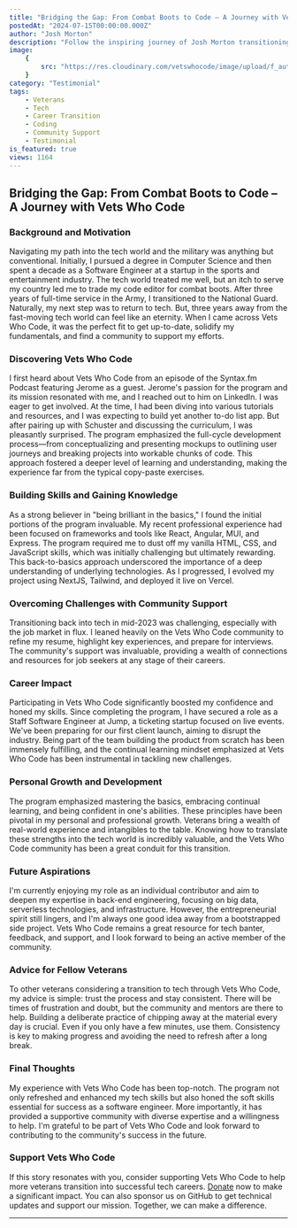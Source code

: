 ```yaml
---
title: "Bridging the Gap: From Combat Boots to Code – A Journey with Vets Who Code"
postedAt: "2024-07-15T00:00:00.000Z"
author: "Josh Morton"
description: "Follow the inspiring journey of Josh Morton transitioning from military service to a thriving tech career with the support of Vets Who Code."
image:
    {
        src: "https://res.cloudinary.com/vetswhocode/image/upload/f_auto,q_auto,g_auto/v1721082085/josh-morton.jpg",
    }
category: "Testimonial"
tags:
    - Veterans
    - Tech
    - Career Transition
    - Coding
    - Community Support
    - Testimonial
is_featured: true
views: 1164
---
```


## Bridging the Gap: From Combat Boots to Code – A Journey with Vets Who Code

### Background and Motivation

Navigating my path into the tech world and the military was anything but conventional. Initially, I pursued a degree in Computer Science and then spent a decade as a Software Engineer at a startup in the sports and entertainment industry. The tech world treated me well, but an itch to serve my country led me to trade my code editor for combat boots. After three years of full-time service in the Army, I transitioned to the National Guard. Naturally, my next step was to return to tech. But, three years away from the fast-moving tech world can feel like an eternity. When I came across Vets Who Code, it was the perfect fit to get up-to-date, solidify my fundamentals, and find a community to support my efforts.

### Discovering Vets Who Code

I first heard about Vets Who Code from an episode of the Syntax.fm Podcast featuring Jerome as a guest. Jerome's passion for the program and its mission resonated with me, and I reached out to him on LinkedIn. I was eager to get involved. At the time, I had been diving into various tutorials and resources, and I was expecting to build yet another to-do list app. But after pairing up with Schuster and discussing the curriculum, I was pleasantly surprised. The program emphasized the full-cycle development process—from conceptualizing and presenting mockups to outlining user journeys and breaking projects into workable chunks of code. This approach fostered a deeper level of learning and understanding, making the experience far from the typical copy-paste exercises.

### Building Skills and Gaining Knowledge

As a strong believer in "being brilliant in the basics," I found the initial portions of the program invaluable. My recent professional experience had been focused on frameworks and tools like React, Angular, MUI, and Express. The program required me to dust off my vanilla HTML, CSS, and JavaScript skills, which was initially challenging but ultimately rewarding. This back-to-basics approach underscored the importance of a deep understanding of underlying technologies. As I progressed, I evolved my project using NextJS, Tailwind, and deployed it live on Vercel.

### Overcoming Challenges with Community Support

Transitioning back into tech in mid-2023 was challenging, especially with the job market in flux. I leaned heavily on the Vets Who Code community to refine my resume, highlight key experiences, and prepare for interviews. The community's support was invaluable, providing a wealth of connections and resources for job seekers at any stage of their careers.

### Career Impact

Participating in Vets Who Code significantly boosted my confidence and honed my skills. Since completing the program, I have secured a role as a Staff Software Engineer at Jump, a ticketing startup focused on live events. We've been preparing for our first client launch, aiming to disrupt the industry. Being part of the team building the product from scratch has been immensely fulfilling, and the continual learning mindset emphasized at Vets Who Code has been instrumental in tackling new challenges.

### Personal Growth and Development

The program emphasized mastering the basics, embracing continual learning, and being confident in one's abilities. These principles have been pivotal in my personal and professional growth. Veterans bring a wealth of real-world experience and intangibles to the table. Knowing how to translate these strengths into the tech world is incredibly valuable, and the Vets Who Code community has been a great conduit for this transition.

### Future Aspirations

I'm currently enjoying my role as an individual contributor and aim to deepen my expertise in back-end engineering, focusing on big data, serverless technologies, and infrastructure. However, the entrepreneurial spirit still lingers, and I'm always one good idea away from a bootstrapped side project. Vets Who Code remains a great resource for tech banter, feedback, and support, and I look forward to being an active member of the community.

### Advice for Fellow Veterans

To other veterans considering a transition to tech through Vets Who Code, my advice is simple: trust the process and stay consistent. There will be times of frustration and doubt, but the community and mentors are there to help. Building a deliberate practice of chipping away at the material every day is crucial. Even if you only have a few minutes, use them. Consistency is key to making progress and avoiding the need to refresh after a long break.

### Final Thoughts

My experience with Vets Who Code has been top-notch. The program not only refreshed and enhanced my tech skills but also honed the soft skills essential for success as a software engineer. More importantly, it has provided a supportive community with diverse expertise and a willingness to help. I'm grateful to be part of Vets Who Code and look forward to contributing to the community's success in the future.

### Support Vets Who Code

If this story resonates with you, consider supporting Vets Who Code to help more veterans transition into successful tech careers. [Donate](https://vetswhocode.io/donate) now to make a significant impact. You can also sponsor us on GitHub to get technical updates and support our mission. Together, we can make a difference.

---
